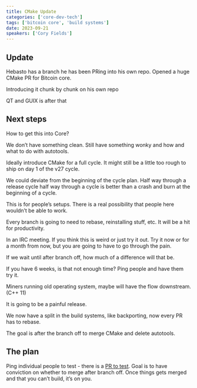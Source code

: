 ```yaml
---
title: CMake Update
categories: ['core-dev-tech']
tags: ['bitcoin core', 'build systems']
date: 2023-09-21
speakers: ['Cory Fields']
---
```


## Update

Hebasto has a branch he has been PRing into his own repo. Opened a huge CMake PR for Bitcoin core.

Introducing it chunk by chunk on his own repo

QT and GUIX is after that

## Next steps

How to get this into Core?

We don’t have something clean. Still have something wonky and how and what to do with autotools.

Ideally introduce CMake for a full cycle. It might still be a little too rough to ship on day 1 of the v27 cycle.

We could deviate from the beginning of the cycle plan. Half way through a release cycle half way through a cycle is better than a crash and burn at the beginning of a cycle.

This is for people’s setups. There is a real possibility that people here wouldn’t be able to work.

Every branch is going to need to rebase, reinstalling stuff, etc. It will be a hit for productivity.

In an IRC meeting. If you think this is weird or just try it out. Try it now or for a month from now, but you are going to have to go through the pain.

If we wait until after branch off, how much of a difference will that be.

If you have 6 weeks, is that not enough time?
Ping people and have them try it.

Miners running old operating system, maybe will have the flow downstream. (C++ 11)

It is going to be a painful release.

We now have a split in the build systems, like backporting, now every PR has to rebase.

The goal is after the branch off to merge CMake and delete autotools.

## The plan

Ping individual people to test - there is a [PR to test]((https://github.com/hebasto/bitcoin/pull/31)). Goal is to have conviction on whether to merge after branch off.
Once things gets merged and that you can’t build, it’s on you.
